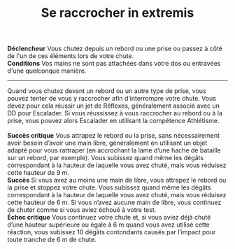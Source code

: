 ﻿---
title: Se raccrocher in extremis
titleEn: Grab an Edge
id: 3yoajuKjwHZ9ApUY
group: actions
---
<p><span id="ctl00_MainContent_DetailedOutput"><strong>Déclencheur</strong> Vous chutez depuis un rebord ou une prise ou passez à côté de l'un de ces éléments lors de votre chute.<br><strong>Conditions</strong> Vos mains ne sont pas attachées dans votre dos ou entravées d'une quelconque manière.</span></p><hr><p>Quand vous chutez devant un rebord ou un autre type de prise, vous pouvez tenter de vous y raccrocher afin d’interrompre votre chute. Vous devez pour cela réussir un jet de Réflexes, généralement associé avec un DD pour Escalader. Si vous réussissez à vous raccrocher au rebord ou à la prise, vous pouvez alors Escalader en utilisant la compétence Athlétisme.<br><br><strong>Succès critique</strong> Vous attrapez le rebord ou la prise, sans nécessairement avoir besoin d’avoir une main libre, généralement en utilisant un objet adapté pour vous rattraper (en accrochant la lame d’une hache de bataille sur un rebord, par exemple). Vous subissez quand même les dégâts correspondant à la hauteur de laquelle vous avez chuté, mais vous réduisez cette hauteur de 9 m.<br><strong>Succès</strong> Si vous avez au moins une main de libre, vous attrapez le rebord ou la prise et stoppez votre chute. Vous subissez quand même les dégâts correspondant à la hauteur de laquelle vous avez chuté, mais vous réduisez cette hauteur de 6 m. Si vous n’avez aucune main de libre, vous continuez de chuter comme si vous aviez échoué à votre test.<br><strong>Échec critique</strong> Vous continuez votre chute et, si vous aviez déjà chuté d’une hauteur supérieure ou égale à 6 m quand vous avez utilisé cette réaction, vous subissez 10 dégâts contondants causés par l’impact pour toute tranche de 6 m de chute.&nbsp;</p>
